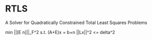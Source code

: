 # RTLS
A Solver for Quadratically Constrained Total Least Squares Problems

min ||[E n]||_F^2 
s.t. (A+E)x = b+n
     ||Lx||^2 <= delta^2
